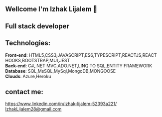 ## Wellcome I'm Izhak Lijalem 👋
## Full stack developer
## Technologies:
<b>Front-end</b>: HTML5,CSS3,JAVASCRIPT,ES6,TYPESCRIPT,REACTJS,REACT HOOKS,BOOTSTRAP,MUI,JEST<br>
<b>Back-end</b>: C#,.NET MVC,ADO.NET,LINQ TO SQL,ENTITY FRAMEWORK<br>
<b>Database</b>: SQL,MsSQL,MySql,MongoDB,MONGOOSE<br>
<b>Clouds</b>: Azure,Heroku
## contact me:
https://www.linkedin.com/in/izhak-lijalem-52393a221/<br>
IzhakLijalem28@gmail.com
<!-- <img src="https://www.linkedin.com/in/your_contact_info"/> -->

<!--
**Izhakhtml/izhakhtml** is a ✨ _special_ ✨ repository because its `README.md` (this file) appears on your GitHub profile.
Here are some ideas to get you started:

- 🔭 I’m currently working on ...
- 🌱 I’m currently learning ...
- 👯 I’m looking to collaborate on ...
- 🤔 I’m looking for help with ...
- 💬 Ask me about ...
- 📫 How to reach me: ...
- 😄 Pronouns: ...
- ⚡ Fun fact: ...
-->

